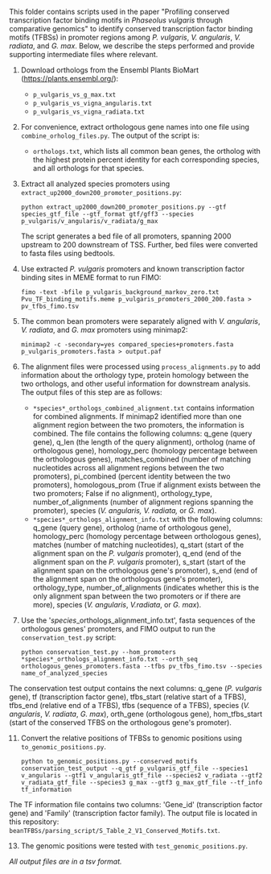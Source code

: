 This folder contains scripts used in the paper "Profiling conserved transcription factor binding motifs in *Phaseolus vulgaris* through comparative genomics" to identify conserved transcription factor binding motifs (TFBSs) in promoter regions among *P. vulgaris*, *V. angularis*, *V. radiata*, and *G. max*. Below, we describe the steps performed and provide supporting intermediate files where relevant. 
1. Download orthologs from the Ensembl Plants BioMart (https://plants.ensembl.org/):
   - `p_vulgaris_vs_g_max.txt`
   - `p_vulgaris_vs_vigna_angularis.txt`
   - `p_vulgaris_vs_vigna_radiata.txt`
     
2. For convenience, extract orthologous gene names into one file using `combine_orholog_files.py`. The output of the script is:
   - `orthologs.txt`, which lists all common bean genes, the ortholog with the highest protein percent identity for each corresponding species, and all orthologs for that species.
     
3. Extract all analyzed species promoters using `extract_up2000_down200_promoter_positions.py`:
   
    `python extract_up2000_down200_promoter_positions.py --gtf species_gtf_file --gtf_format gtf/gff3 --species p_vulgaris/v_angularis/v_radiata/g_max`
  
   The script generates a bed file of all promoters, spanning 2000 upstream to 200 downstream of TSS. Further, bed files were converted to fasta files using bedtools.
   
4. Use extracted *P. vulgaris* promoters and known transcription factor binding sites in MEME format to run FIMO:

    `fimo -text -bfile p_vulgaris_background_markov_zero.txt Pvu_TF_binding_motifs.meme p_vulgaris_promoters_2000_200.fasta > pv_tfbs_fimo.tsv`

6. The common bean promoters were separately aligned with *V. angularis*, *V. radiata*, and *G. max* promoters using minimap2:

   `minimap2 -c -secondary=yes compared_species+promoters.fasta p_vulgaris_promoters.fasta > output.paf`
   
8. The alignment files were processed using `process_alignments.py` to add information about the orthology type, protein homology between the two orthologs, and other useful information for downstream analysis. The output files of this step are as follows:
   - `*species*_orthologs_combined_alignment.txt` contains information for combined alignments. If minimap2 identified more than one alignment region between the two promoters, the information is combined. The file contains the following columns: q_gene (query gene), q_len (the length of the query alignment), ortholog (name of orthologous gene), homology_perc (homology percentage between the orthologous genes), matches_combined (number of matching nucleotides across all alignment regions between the two promoters), pi_combined (percent identity between the two promoters), homologous_prom (True if alignment exists between the two promoters; False if no alignment), orthology_type, number_of_alignments (number of alignment regions spanning the promoter), species (*V. angularis, V. radiata,* or *G. max*).
   - `*species*_orthologs_alignment_info.txt` with the following columns: q_gene (query gene), ortholog (name of orthologous gene), homology_perc (homology percentage between orthologous genes), matches (number of matching nucleotides), q_start (start of the alignment span on the *P. vulgaris* promoter), q_end (end of the alignment span on the *P. vulgaris* promoter), s_start (start of the alignment span on the orthologous gene's promoter), s_end (end of the alignment span on the orthologous gene's promoter), orthology_type, number_of_alignments (indicates whether this is the only alignment span between the two promoters or if there are more), species (*V. angularis*, *V.radiata*, or *G. max*).

9. Use the '*species*_orthologs_alignment_info.txt', fasta sequences of the orthologous genes' promoters, and FIMO output to run the `conservation_test.py` script:

     `python conservation_test.py --hom_promoters *species*_orthologs_alignment_info.txt --orth_seq orthologous_genes_promoters.fasta --tfbs pv_tfbs_fimo.tsv --species name_of_analyzed_species`
   
The conservation test output contains the next columns: q_gene (*P. vulgaris* gene), tf (transcription factor gene), tfbs_start (relative start of a TFBS), tfbs_end (relative end of a TFBS), tfbs (sequence of a TFBS), species (*V. angularis*, *V. radiata*, *G. max*), orth_gene (orthologous gene), hom_tfbs_start (start of the conserved TFBS on the orthologous gene's promoter).

11. Convert the relative positions of TFBSs to genomic positions using `to_genomic_positions.py`.

    `python to_genomic_positions.py --conserved_motifs conservation_test_output --q_gtf p_vulgaris_gtf_file --species1 v_angularis --gtf1 v_angularis_gtf_file --species2 v_radiata --gtf2 v_radiata_gtf_file --species3 g_max --gtf3 g_max_gtf_file --tf_info tf_information`

The TF information file contains two columns: 'Gene_id' (transcription factor gene) and 'Family' (transcription factor family).
   The output file is located in this repository:
   `beanTFBSs/parsing_script/S_Table_2_V1_Conserved_Motifs.txt`.
   
13. The genomic positions were tested with `test_genomic_positions.py`.

*All output files are in a tsv format.*
